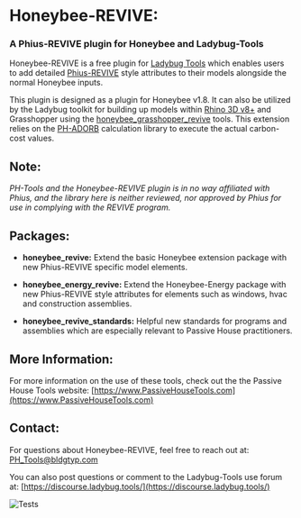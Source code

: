 # Honeybee-REVIVE:
### A Phius-REVIVE plugin for Honeybee and Ladybug-Tools

Honeybee-REVIVE is a free plugin for [Ladybug Tools](https://www.ladybug.tools/) which enables users to add detailed [Phius-REVIVE](https://www.phius.org/phius-revive-2024) style attributes to their models alongside the normal Honeybee inputs. 

This plugin is designed as a plugin for Honeybee v1.8. It can also be utilized by the Ladybug toolkit for building up models within [Rhino 3D v8+](https://www.rhino3d.com/) and Grasshopper using the [honeybee_grasshopper_revive](https://github.com/PH-Tools/honeybee_grasshopper_REVIVE) tools. This extension relies on the [PH-ADORB](https://github.com/PH-Tools/PH_ADORB) calculation library to execute the actual carbon-cost values.


## Note: 
*PH-Tools and the Honeybee-REVIVE plugin is in no way affiliated with Phius, and the library here is neither reviewed, nor approved by Phius for use in complying with the REVIVE program.*

## Packages:
- **honeybee_revive:** Extend the basic Honeybee extension package with new Phius-REVIVE specific model elements.

- **honeybee_energy_revive:** Extend the Honeybee-Energy package with new Phius-REVIVE style attributes for elements such as windows, hvac and construction assemblies.

- **honeybee_revive_standards:** Helpful new standards for programs and assemblies which are especially relevant to Passive House practitioners.


## More Information:
For more information on the use of these tools, check out the the Passive House Tools website:
[https://www.PassiveHouseTools.com](https://www.PassiveHouseTools.com)


## Contact:
For questions about Honeybee-REVIVE, feel free to reach out at: PH_Tools@bldgtyp.com

You can also post questions or comment to the Ladybug-Tools use forum at: [https://discourse.ladybug.tools/](https://discourse.ladybug.tools/)

![Tests](https://github.com/PH-Tools/honeybee_revive/actions/workflows/ci.yaml/badge.svg)